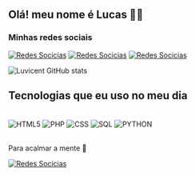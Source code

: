## Olá! meu nome é Lucas 🙅‍♂️
### Minhas redes sociais
[![Redes Socicias](https://img.shields.io/badge/Instagram-E4405F?style=for-the-badge&logo=instagram&logoColor=white)](https://www.instagram.com/vicentekss?igsh=NmUyNGxseTg1dXhu&utm_source=qr)
[![Redes Socicias](https://img.shields.io/badge/Twitter-1DA1F2?style=for-the-badge&logo=twitter&logoColor=white)](https://x.com/vcentxs)
[![Redes Socicias](https://img.shields.io/badge/TikTok-000000?style=for-the-badge&logo=tiktok&logoColor=white)](https://www.tiktok.com/@vcentxs?_t=8o2kNLTaAT7&_r=1)

![Luvicent GitHub stats](https://github-readme-stats.vercel.app/api?username=luvicent&show_icons=true&theme=tokyonight)

## Tecnologias que eu uso no meu dia
<div style="display: inline_block"><br/>
    <img align="center" alt="HTML5" src="https://img.shields.io/badge/HTML5-E34F26?style=for-the-badge&logo=html5&logoColor=white"/>
    <img align="center" alt="PHP" src="https://img.shields.io/badge/PHP-777BB4?style=for-the-badge&logo=php&logoColor=white"/>
   <img align="center" alt="CSS" src="https://img.shields.io/badge/CSS3-1572B6?style=for-the-badge&logo=css3&logoColor=white"/>
    <img align="center" alt="SQL" src="https://img.shields.io/badge/MySQL-00000F?style=for-the-badge&logo=mysql&logoColor=white"/> 
    <img align="center" alt="PYTHON" src="https://img.shields.io/badge/Python-14354C?style=for-the-badge&logo=python&logoColor=white" />
</div><br/>

Para acalmar a mente 🥰

[![Redes Socicias](https://img.shields.io/badge/Spotify-1ED760?&style=for-the-badge&logo=spotify&logoColor=white
)](https://open.spotify.com/playlist/4jPr3dleDoPXsjyxgSsK4x?si=2c491a67a97e4668)
